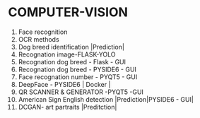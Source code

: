 # COMPUTER-VISION
1) Face recognition
2) OCR methods
3) Dog breed identification |Prediction|
4) Recognation image-FLASK-YOLO
5) Recognation dog breed - Flask - GUI
6) Recognation dog breed - PYSIDE6 - GUI
7) Face recognation number - PYQT5 - GUI
8) DeepFace - PYSIDE6 | Docker |
9) QR SCANNER & GENERATOR -PYQT5 -GUI
10) American Sign English detection |Prediction|PYSIDE6 - GUI|
11) DCGAN- art partraits |Preditction|
